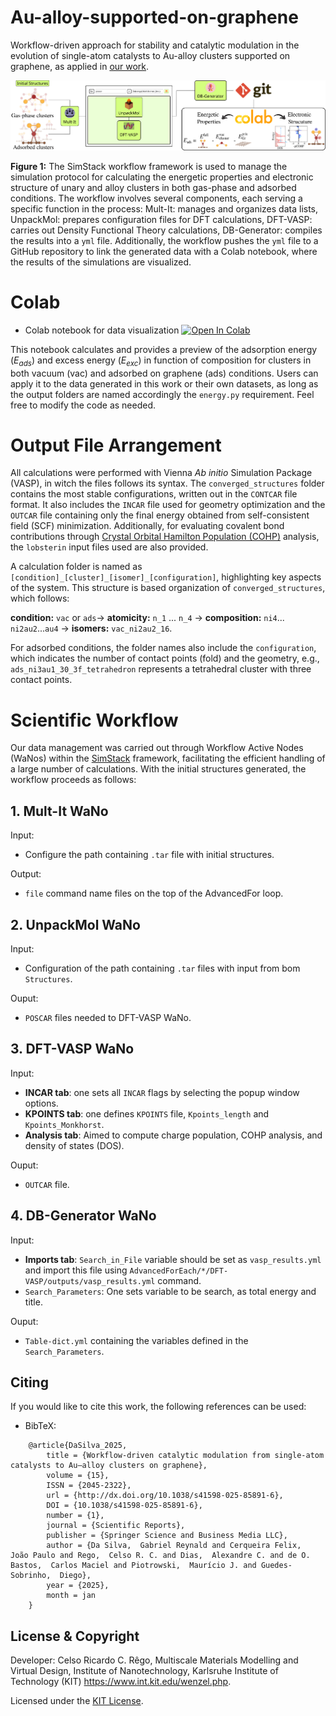 # Au-alloy-supported-on-graphene
Workflow-driven approach for stability and catalytic modulation in the evolution of single-atom catalysts to Au-alloy clusters supported on graphene, as applied in [our work](https://doi.org/10.1038/s41598-025-85891-6).


<img title="Workflow" src="workflow.png">

**Figure 1:** The SimStack workflow framework is used to manage the simulation protocol for calculating the energetic properties and electronic structure of unary and alloy clusters in both gas-phase and adsorbed conditions. The workflow involves several components, each serving a specific function in the process: Mult-It: manages and organizes data lists, UnpackMol: prepares configuration files for DFT calculations, DFT-VASP: carries out Density Functional Theory calculations, DB-Generator: compiles the results into a `yml` file. Additionally, the workflow pushes the `yml` file to a GitHub repository to link the generated data with a Colab notebook, where the results of the simulations are visualized.


# Colab
* Colab notebook for data visualization [![Open In Colab](https://colab.research.google.com/assets/colab-badge.svg)](https://colab.research.google.com/drive/1nlk0nvFGPDAAtO6J8oSc2dNsEmlUh2c0?usp=sharing)

This notebook calculates and provides a preview of the adsorption energy (*E<sub>ads</sub>*) and excess energy (*E<sub>exc</sub>*) in function of composition for clusters in both vacuum (vac) and adsorbed on graphene (ads) conditions. Users can apply it to the data generated in this work or their own datasets, as long as the output folders are named accordingly the `energy.py` requirement. Feel free to modify the code as needed.

# Output File Arrangement
All calculations were performed with Vienna *Ab initio* Simulation Package (VASP), in witch the files follows its syntax. The `converged_structures` folder contains the most stable configurations, written out in the `CONTCAR` file format. It also includes the `INCAR` file used for geometry optimization and the `OUTCAR` file containing only the final energy obtained from self-consistent field (SCF) minimization. Additionally, for evaluating covalent bond contributions through [Crystal Orbital Hamilton Population (COHP)](http://www.cohp.de/) analysis, the `lobsterin` input files used are also provided.

A calculation folder is named as `[condition]_[cluster]_[isomer]_[configuration]`, highlighting key aspects of the system. This structure is based organization of `converged_structures`, which follows:

**condition:** `vac` or `ads`&rarr; **atomicity:** `n_1` ... `n_4` &rarr; **composition:** `ni4`... `ni2au2`...`au4` &rarr; **isomers:** `vac_ni2au2_16`.

For adsorbed conditions, the folder names also include the `configuration`, which indicates the number of contact points (fold) and the geometry, e.g., `ads_ni3au1_30_3f_tetrahedron` represents a tetrahedral cluster with three contact points.

# Scientific Workflow
Our data management was carried out through Workflow Active Nodes (WaNos) within the [SimStack](https://www.simstack.de/) framework, facilitating the efficient handling of a large number of calculations. With the initial structures generated, the workflow proceeds as follows:

## 1.  Mult-It WaNo
Input:
- Configure the path containing `.tar` file with initial structures.

Output:
- `file` command name files on the top of the AdvancedFor loop.

## 2. UnpackMol WaNo
Input:
- Configuration of the path containing `.tar` files with input from bom `Structures`.

Ouput:
- `POSCAR` files needed to DFT-VASP WaNo.
  
## 3. DFT-VASP WaNo
Input:
- **INCAR tab**: one sets all `INCAR` flags by selecting the popup window options.
- **KPOINTS tab**: one defines `KPOINTS` file, `Kpoints_length` and `Kpoints_Monkhorst`.
- **Analysis tab**: Aimed to compute charge population, COHP analysis, and density of states (DOS).

Ouput:
- `OUTCAR` file.
## 4. DB-Generator WaNo
Input:
- **Imports tab**: `Search_in_File` variable should be set as `vasp_results.yml` and import this file using `AdvancedForEach/*/DFT-VASP/outputs/vasp_results.yml` command.
- `Search_Parameters`: One sets variable to be search, as total energy and title.

Ouput:
- `Table-dict.yml` containing the variables defined in the `Search_Parameters`.

## Citing

If you would like to cite this work, the following references can be used:

- BibTeX:
```
    @article{DaSilva_2025,
        title = {Workflow-driven catalytic modulation from single-atom catalysts to Au–alloy clusters on graphene},
        volume = {15},
        ISSN = {2045-2322},
        url = {http://dx.doi.org/10.1038/s41598-025-85891-6},
        DOI = {10.1038/s41598-025-85891-6},
        number = {1},
        journal = {Scientific Reports},
        publisher = {Springer Science and Business Media LLC},
        author = {Da Silva,  Gabriel Reynald and Cerqueira Felix,  João Paulo and Rego,  Celso R. C. and Dias,  Alexandre C. and de O. Bastos,  Carlos Maciel and Piotrowski,  Maurício J. and Guedes-Sobrinho,  Diego},
        year = {2025},
        month = jan
    }
```

## License & Copyright
  Developer: Celso Ricardo C. Rêgo, 
  Multiscale Materials Modelling and Virtual Design,
  Institute of Nanotechnology, Karlsruhe Institute of Technology (KIT)
  https://www.int.kit.edu/wenzel.php.

Licensed under the [KIT License](LICENSE).


